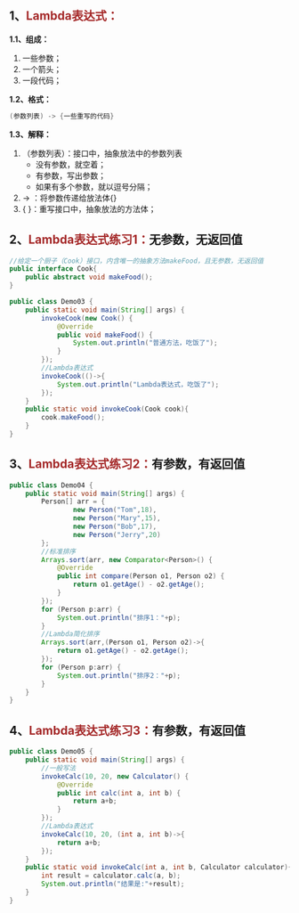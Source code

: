 ## 1、<span style="color:brown">Lambda表达式：</span>

**1.1、组成：**

1. 一些参数；
2. 一个箭头；
3. 一段代码；

**1.2、格式：**

```java
(参数列表) -> {一些重写的代码}
```

**1.3、解释：**

1. （参数列表）：接口中，抽象放法中的参数列表
   - 没有参数，就空着；
   - 有参数，写出参数；
   - 如果有多个参数，就以逗号分隔；
2. -> ：将参数传递给放法体{}
3. { }：重写接口中，抽象放法的方法体；





## 2、<span style="color:brown">Lambda表达式练习1：</span>无参数，无返回值

```java
//给定一个厨子（Cook）接口，内含唯一的抽象方法makeFood，且无参数，无返回值
public interface Cook{
    public abstract void makeFood();
}
```

```java
public class Demo03 {
    public static void main(String[] args) {
        invokeCook(new Cook() {
            @Override
            public void makeFood() {
                System.out.println("普通方法，吃饭了");
            }
        });
        //Lambda表达式
        invokeCook(()->{
            System.out.println("Lambda表达式，吃饭了");
        });
    }
    public static void invokeCook(Cook cook){
        cook.makeFood();
    }
}
```



## 3、<span style="color:brown">Lambda表达式练习2：</span>有参数，有返回值

```java
public class Demo04 {
    public static void main(String[] args) {
        Person[] arr = {
                new Person("Tom",18),
                new Person("Mary",15),
                new Person("Bob",17),
                new Person("Jerry",20)
        };
        //标准排序
        Arrays.sort(arr, new Comparator<Person>() {
            @Override
            public int compare(Person o1, Person o2) {
                return o1.getAge() - o2.getAge();
            }
        });
        for (Person p:arr) {
            System.out.println("排序1："+p);
        }
        //Lambda简化排序
        Arrays.sort(arr,(Person o1, Person o2)->{
            return o1.getAge() - o2.getAge();
        });
        for (Person p:arr) {
            System.out.println("排序2："+p);
        }
    }
}
```



## 4、<span style="color:brown">Lambda表达式练习3：</span>有参数，有返回值

```java
public class Demo05 {
    public static void main(String[] args) {
        //一般写法
        invokeCalc(10, 20, new Calculator() {
            @Override
            public int calc(int a, int b) {
                return a+b;
            }
        });
        //Lambda表达式
        invokeCalc(10, 20, (int a, int b)->{
            return a+b;
        });
    }
    public static void invokeCalc(int a, int b, Calculator calculator){
        int result = calculator.calc(a, b);
        System.out.println("结果是:"+result);
    }
}
```